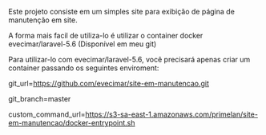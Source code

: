 Este projeto consiste em um simples site para exibição de página de manutenção em site.

A forma mais facil de utiliza-lo é utilizar o container docker evecimar/laravel-5.6 (Disponível em meu git)

Para utilizar-lo com evecimar/laravel-5.6, você precisará apenas criar um container passando os seguintes enviroment:

git_url=https://github.com/evecimar/site-em-manutencao.git

git_branch=master

custom_command_url=https://s3-sa-east-1.amazonaws.com/primelan/site-em-manutencao/docker-entrypoint.sh